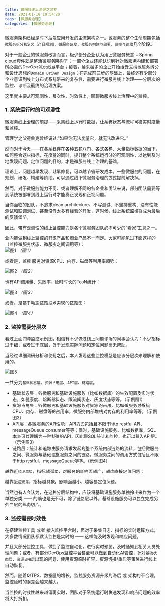 ```yaml
---
title: 微服务线上治理之监控
date: 2021-01-18 10:54:20  
tags: [微服务治理]  
categories: [微服务治理]  
---
```


微服务架构已经是时下后端应用开发的主流架构之一。微服务的整个生命周期包括`微服务拆分和定义（产品规划）`、`微服务研发`、`微服务构建与部署`、`监控与运维`几个阶段。

对于一般企业的微服务改造而言，极少部分企业认为用上微服务概念 + Spring cloud套件就是整活微服务架构了；一部分企业还能认识到针对微服务构建和部署所必需的DevOps流水线或平台；接着，越来越多的企业开始接受支持微服务拆分和设计思想的`Domain Driven Design`；在完成前三步的基础上，最终还有少部分企业意识到线上分布式系统带来的复杂性，需要进行微服务线上治理——分层次的监控、诊断及最终的治理方案。

这里就主要从可观测性、层次性、时效性上，聊聊微服务线上治理中的监控。

<!-- more -->

### 1. 系统运行时的可观测性

微服务线上治理的前提——采集线上运行时数据，让系统状态与流程可被实时度量和监控。

管理学之⽗德鲁克曾经说过:“如果你无法度量它，就无法改进它。”

然而对于今天——在各系统存在各种五花八门、各式各样、大量指标数据的当下，如何整合这些指标，在度量的同时，提升整个系统运行时的可观测性，以达到及时地发现问题、定位问题的目的，才是微服务线上治理的基础。

理论上，问题越早发现、越早修复，可以越节省研发成本。一些微服务的问题，在规划、研发、构建等阶段，可以通过线下微服务治理的方式提前解决掉。

然而，对于微服务能力不同、或者理解不同的各企业和团队来说，部分团队需要等到系统被部署到线上运行时才能真正发现和正视问题。

当你面临的团队，不追求clean architecture、不写测试、不坚持重构、没有性能测试和联调测试、甚至没有太多有经验的开发，这时候，线上系统监控将成为最后的反馈堡垒。

因此，带有观测性的线上监控能力是各个微服务团队必不可少的“看家”工具之一。



业内能做到线上监控的开源产品和商业产品不一而足。大家可能见过下面这样的（监控微服务状态、微服务之间调用等）：  
![图1](./微服务线上治理之监控/image-spring_boot_dashboard.png) 
_（图 1）_


或者是，监控 服务对资源CPU、内存、磁盘等利用率趋势：

![图2](./微服务线上治理之监控/image-grafana_jvm_dashboard.png)
_（图 2）_


也有API调用量、失败率、延时时长的TopN统计：

![图3](./微服务线上治理之监控/image-app_api.png)
_（图 3）_


或者，是基于动态链路技术实现的链路图：

![图4](./微服务线上治理之监控/image-dynamic_invoking_graph.png)
_（图 4）_


### 2. 监控需要分层次

看过上面四种监控示例图，相信有不少做过线上问题诊断的同事会认为：不少指标过于细，或者过于底层，对于发现实际问题和定位问题毫无帮助。

当经过详细调研分析和使用之后，本人发现这些监控模型是应该分层次来理解和使用的。

![图5](./微服务线上治理之监控/image-layers.png)

一共分为`基础状态层`、`资源占用层`、`API层`、`链路层`。

- 基础状态层：各微服务和基础设施服务（比如数据库）的生效配置及实时状态，如健康度、熔断器状态、限流阀状态、灰度状态等等。（示例图1）
- 资源占用层：各微服务和基础设施服务对资源的占用，比如微服务对系统CPU、内存、磁盘等的占用率，微服务内部堆栈对内存的利用率等等。（示例图2）
- API层：各微服务的API性能，API方式包括且不限于http restful API、messageQueue consumer等等；同时，基础设施服务，比如数据库，SQL本身可以理解为一种特殊的API，因此慢SQL统计和监控，也可以算入API层。（示例图3）
- 链路层：统计和追踪由服务请求发起的整个系统内部链路的流转，包括微服务之间、微服务与基础设施服务之间的链路。微服务之间的调用方式包括且不限于http restful、messageQueue等等。（示例图4）

越靠近`技术底层`，指标越孤立，对服务的影响面越广，越难直接定位问题；

越靠近`应用层`，指标越具象，影响面越小，越容易定位问题。

当然也有人会认为，在这种分层结构中，应该将基础设施服务单独拎出来作为一个单独分类  —— 的确也是无不可，除了链路层以外，基础设施服务可以独立完成另外三层的纵向切片。

### 3. 监控需要时效性

在搭建监控工具 或者 接入监控平台时，面对于采集日志、指标的实时运算方式，大多数情况团队都默认监控是实时的 —— 这样能及时发现和响应问题。

并且大部分监控工具，做到了监控自动化，进行实时预警，及时通知到相关人员处理问题；或者，有部分DevOps监控平台甚至可以做到自动化AI管控，针对`基础状态层`、`资源占用层`出现的问题，使用资源临时扩容、资源切换/重启等策略进行线上自动恢复。

然而，随着Q/TPS、数据量的增长，监控服务资源升级的滞后 或 架构的不合理，监控延时的误差会越来越大。

当监控的时效性越来越偏离实时，团队对于系统运行时快速发现和响应问题的效率将大打折扣。



